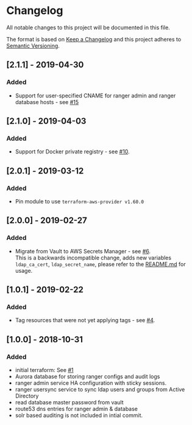 # Changelog
All notable changes to this project will be documented in this file.

The format is based on [Keep a Changelog](http://keepachangelog.com/en/1.0.0/) and this project adheres to [Semantic Versioning](http://semver.org/spec/v2.0.0.html).


## [2.1.1] - 2019-04-30

### Added
- Support for user-specified CNAME for ranger admin and ranger database
  hosts - see
  [#15](https://github.com/ExpediaGroup/apiary-authorization/issues/15)

## [2.1.0] - 2019-04-03

### Added
- Support for Docker private registry - see [#10](https://github.com/ExpediaGroup/apiary-authorization/issues/10).

## [2.0.1] - 2019-03-12

### Added
- Pin module to use `terraform-aws-provider v1.60.0`

## [2.0.0] - 2019-02-27

### Added
- Migrate from Vault to AWS Secrets Manager - see [#6](https://github.com/ExpediaGroup/apiary-authorization/issues/6).  
This is a backwards incompatible change, adds new variables `ldap_ca_cert`, `ldap_secret_name`, please refer to the [README.md](README.md) for usage.

## [1.0.1] - 2019-02-22

### Added
- Tag resources that were not yet applying tags - see [#4](https://github.com/ExpediaGroup/apiary-authorization/issues/4).

## [1.0.0] - 2018-10-31
### Added
- initial terraform: See [#1](https://github.com/ExpediaGroup/apiary-authorization/issues/1)
- Aurora database for storing ranger configs and audit logs
- ranger admin service HA configuration with sticky sessions.
- ranger usersync service to sync ldap users and groups from Active Directory
- read database master password from vault
- route53 dns entries for ranger admin & database
- solr based auditing is not included in intial commit.
